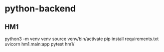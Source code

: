 # python-backend
## HM1
python3 -m venv venv
source venv/bin/activate
pip install requirements.txt
uvicorn hm1.main:app
pytest hm1/
